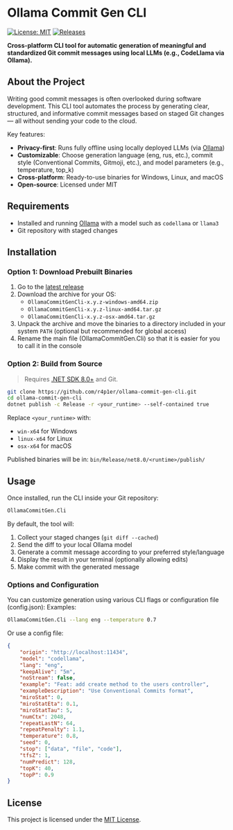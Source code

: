 # Ollama Commit Gen CLI

[![License: MIT](https://img.shields.io/badge/License-MIT-yellow.svg)](https://opensource.org/licenses/MIT)
[![Releases](https://img.shields.io/github/v/release/r4p1er/ollama-commit-gen-cli)](https://github.com/r4p1er/ollama-commit-gen-cli/releases)

**Cross-platform CLI tool for automatic generation of meaningful and standardized Git commit messages using local LLMs (e.g., CodeLlama via Ollama).**

## About the Project

Writing good commit messages is often overlooked during software development. This CLI tool automates the process by generating clear, structured, and informative commit messages based on staged Git changes — all without sending your code to the cloud.

Key features:

  -  **Privacy-first**: Runs fully offline using locally deployed LLMs (via [Ollama](https://ollama.com/))
  -  **Customizable**: Choose generation language (eng, rus, etc.), commit style (Conventional Commits, Gitmoji, etc.), and model parameters (e.g., temperature, top_k)
  -  **Cross-platform**: Ready-to-use binaries for Windows, Linux, and macOS
  -  **Open-source**: Licensed under MIT

## Requirements

  * Installed and running [Ollama](https://ollama.com/) with a model such as `codellama` or `llama3`
  * Git repository with staged changes

## Installation

### Option 1: Download Prebuilt Binaries

  1. Go to the [latest release](https://github.com/r4p1er/ollama-commit-gen-cli/releases)
  2. Download the archive for your OS:
     - `OllamaCommitGenCli-x.y.z-windows-amd64.zip`
     - `OllamaCommitGenCli-x.y.z-linux-amd64.tar.gz`
     - `OllamaCommitGenCli-x.y.z-osx-amd64.tar.gz`
  3. Unpack the archive and move the binaries to a directory included in your system `PATH` (optional but recommended for global access)
  4. Rename the main file (OllamaCommitGen.Cli) so that it is easier for you to call it in the console

### Option 2: Build from Source

> Requires [.NET SDK 8.0+](https://dotnet.microsoft.com/en-us/download) and Git.

```bash
git clone https://github.com/r4p1er/ollama-commit-gen-cli.git
cd ollama-commit-gen-cli
dotnet publish -c Release -r <your_runtime> --self-contained true
```

Replace `<your_runtime>` with:
  * `win-x64` for Windows
  * `linux-x64` for Linux
  * `osx-x64` for macOS

Published binaries will be in: `bin/Release/net8.0/<runtime>/publish/`

## Usage

Once installed, run the CLI inside your Git repository:
```bash
OllamaCommitGen.Cli
```

By default, the tool will:
1. Collect your staged changes (`git diff --cached`)
2. Send the diff to your local Ollama model
3. Generate a commit message according to your preferred style/language
4. Display the result in your terminal (optionally allowing edits)
5. Make commit with the generated message

### Options and Configuration

You can customize generation using various CLI flags or configuration file (config.json):
Examples:
```bash
OllamaCommitGen.Cli --lang eng --temperature 0.7
```

Or use a config file:
```json
{
    "origin": "http://localhost:11434",
    "model": "codellama",
    "lang": "eng",
    "keepAlive": "5m",
    "noStream": false,
    "example": "Feat: add create method to the users controller",
    "exampleDescription": "Use Conventional Commits format",
    "miroStat": 0,
    "miroStatEta": 0.1,
    "miroStatTau": 5,
    "numCtx": 2048,
    "repeatLastN": 64,
    "repeatPenalty": 1.1,
    "temperature": 0.8,
    "seed": 0,
    "stop": ["data", "file", "code"],
    "tfsZ": 1,
    "numPredict": 128,
    "topK": 40,
    "topP": 0.9
}
```

## License

This project is licensed under the [MIT License](https://opensource.org/licenses/MIT).
